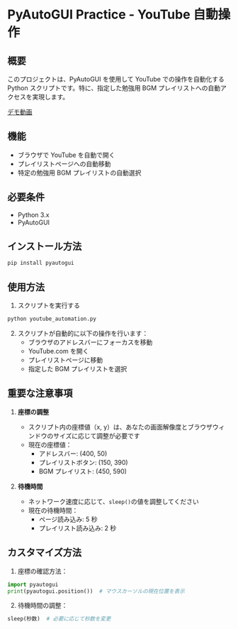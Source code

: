 # PyAutoGUI Practice - YouTube 自動操作

## 概要

このプロジェクトは、PyAutoGUI を使用して YouTube での操作を自動化する Python スクリプトです。特に、指定した勉強用 BGM プレイリストへの自動アクセスを実現します。

[デモ動画](https://github.com/soso0024/pyautogui-practice.wiki.git)

## 機能

- ブラウザで YouTube を自動で開く
- プレイリストページへの自動移動
- 特定の勉強用 BGM プレイリストの自動選択

## 必要条件

- Python 3.x
- PyAutoGUI

## インストール方法

```bash
pip install pyautogui
```

## 使用方法

1. スクリプトを実行する

```bash
python youtube_automation.py
```

2. スクリプトが自動的に以下の操作を行います：
   - ブラウザのアドレスバーにフォーカスを移動
   - YouTube.com を開く
   - プレイリストページに移動
   - 指定した BGM プレイリストを選択

## 重要な注意事項

1. **座標の調整**

   - スクリプト内の座標値（x, y）は、あなたの画面解像度とブラウザウィンドウのサイズに応じて調整が必要です
   - 現在の座標値：
     - アドレスバー: (400, 50)
     - プレイリストボタン: (150, 390)
     - BGM プレイリスト: (450, 590)

2. **待機時間**
   - ネットワーク速度に応じて、`sleep()`の値を調整してください
   - 現在の待機時間：
     - ページ読み込み: 5 秒
     - プレイリスト読み込み: 2 秒

## カスタマイズ方法

1. 座標の確認方法：

```python
import pyautogui
print(pyautogui.position())  # マウスカーソルの現在位置を表示
```

2. 待機時間の調整：

```python
sleep(秒数)  # 必要に応じて秒数を変更
```
